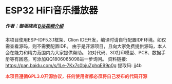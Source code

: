# ESP32 HiFi音乐播放器
##### 作者：御坂晓岚     [B站视频介绍](https://space.bilibili.com/7040134)
本项目使用ESP-IDF5.3.1框架、Clion IDE开发，编译时请自行配置IDF环境。如仅需查看源码，则不需要配置IDF。
由于是开源项目，且向大家免费提供源码，本人会在能力和精力范围内为大家提供帮助。
如对代码、3D打印模型、PCB、数据手册等有困惑，可添加QQ1806065098进一步询问。
资料链接: https://pan.baidu.com/s/1Le-7Kx7s0bjuZphqE99p0g 提取码: jj4b

<font class="text-color-1" color="#f44336">**本项目遵循GPL3.0开源协议，任何使用者都必须将自己发布的代码开源<u></u>**</font>
